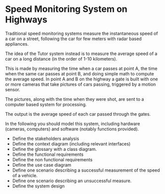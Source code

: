 # Speed Monitoring System on Highways

Traditional speed monitoring systems measure the instantaneous speed of a car on a street,
following the car for few meters with radar based appliances.

The idea of the Tutor system instead is to measure the average speed of a car on a long distance (in
the order of 1-10 kilometers). 

This is made by measuring the time when a car passes at point A, the time when the same car passes at point B, and doing simple math to compute the average speed. In point A and B
on the highway a gate is built with one or more cameras that take pictures of cars passing, triggered by a
motion sensor. 

The pictures, along with the time when they were shot, are sent to a computer based system
for processing. 

The output is the average speed of each car passed through the gates.

In the following you should model this system, including hardware (cameras, computers) and
software (notably functions provided). 

+ Define the stakeholders analysis
+ Define the context diagram (including relevant interfaces) 
+ Define the glossary with a class diagram.
+ Define the functional requirements
+ Define the non functional requirements 
+ Define the use case diagram 
+ Define one scenario describing a successful measurement of the speed of a vehicle. 
+ Define one scenario describing an unsuccessful measure. 
+ Define the system design

